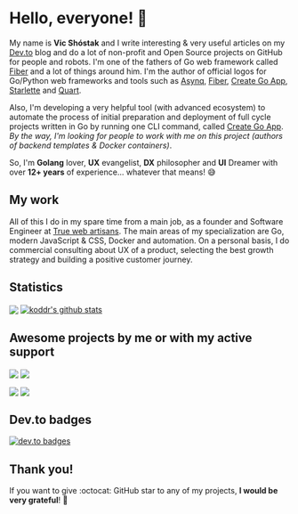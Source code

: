 # Hello, everyone! 👋

My name is **Vic Shóstak** and I write interesting & very useful articles on my [Dev.to](https://dev.to/koddr) blog and do a lot of non-profit and Open Source projects on GitHub for people and robots. I'm one of the fathers of Go web framework called [Fiber](https://github.com/gofiber/fiber) and a lot of things around him. I'm the author of official logos for Go/Python web frameworks and tools such as [Asynq](https://github.com/koddr/asynq-logo), [Fiber](https://github.com/gofiber/fiber), [Create Go App](https://github.com/create-go-app/cli), [Starlette](https://github.com/koddr/starlette-logo) and [Quart](https://github.com/koddr/quart-logo).

Also, I'm developing a very helpful tool (with advanced ecosystem) to automate the process of initial preparation and deployment of full cycle projects written in Go by running one CLI command, called [Create Go App](https://github.com/create-go-app/cli). _By the way, I'm looking for people to work with me on this project (authors of backend templates & Docker containers)_.

So, I'm **Golang** lover, **UX** evangelist, **DX** philosopher and **UI** Dreamer with over **12+ years** of experience... whatever that means! 😅

## My work

All of this I do in my spare time from a main job, as a founder and Software Engineer at [True web artisans](https://1wa.co/). The main areas of my specialization are Go, modern JavaScript & CSS, Docker and automation. On a personal basis, I do commercial consulting about UX of a product, selecting the best growth strategy and building a positive customer journey.

## Statistics

<a href="https://github.com/koddr"><img align="center" src="https://github-readme-stats.vercel.app/api/top-langs/?username=koddr&layout=compact&langs_count=10&hide_border=true&custom_title=Most+used+languages&hide=javascript,sass" /></a>&nbsp;<a href="https://github.com/koddr"><img align="center" src="https://github-readme-stats.vercel.app/api?username=koddr&show_icons=true&hide_border=true&theme=default&line_height=25" alt="koddr's github stats" /></a>

## Awesome projects by me or with my active support

<a href="https://github.com/gofiber/fiber"><img align="center" src="https://github-readme-stats.vercel.app/api/pin/?username=gofiber&repo=fiber&theme=default&show_owner=true&hide_border=true" /></a>&nbsp;<a href="https://github.com/hibiken/asynq"><img align="center" src="https://github-readme-stats.vercel.app/api/pin/?username=hibiken&repo=asynq&theme=default&show_owner=true&hide_border=true" /></a>

<a href="https://github.com/create-go-app/cli"><img align="center" src="https://github-readme-stats.vercel.app/api/pin/?username=create-go-app&repo=cli&theme=default&show_owner=true&hide_border=true" /></a>&nbsp;<a href="https://github.com/koddr/reactless-ts"><img align="center" src="https://github-readme-stats.vercel.app/api/pin/?username=koddr&repo=reactless-ts&theme=default&show_owner=true&hide_border=true" /></a>

## Dev.to badges

[![dev.to badges](https://user-images.githubusercontent.com/11155743/109646218-f7d9e680-7b68-11eb-9511-5efaff7cb9e5.jpg)](https://dev.to/koddr)

## Thank you!

If you want to give :octocat: GitHub star to any of my projects, **I would be very grateful**! 🥰
